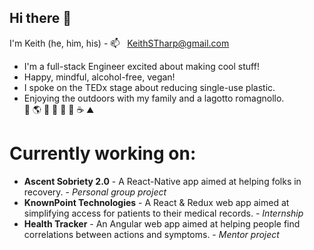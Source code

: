 ## Hi there 👋
I'm Keith (he, him, his) - 📫 &nbsp; KeithSTharp@gmail.com<br/>
* I'm a full-stack Engineer excited about making cool stuff!
* Happy, mindful, alcohol-free, vegan!
* I spoke on the TEDx stage about reducing single-use plastic.
* Enjoying the outdoors with my family and a lagotto romagnollo.<br/>
🌱 🌎 🚣 🚴 🏃 🐶 ☕️ ⛰

# Currently working on:
- **Ascent Sobriety 2.0** - A React-Native app aimed at helping folks in recovery. - *Personal group project*
- **KnownPoint Technologies** - A React & Redux web app aimed at simplifying access for patients to their medical records. - *Internship*
- **Health Tracker** - An Angular web app aimed at helping people find correlations between actions and symptoms. - *Mentor project* 

<!--
**keiththarp/keiththarp** is a ✨ _special_ ✨ repository because its `README.md` (this file) appears on your GitHub profile.

Here are some ideas to get you started:

- 🔭 I’m currently working on ...
- 🌱 I’m currently learning ...
- 👯 I’m looking to collaborate on ...
- 🤔 I’m looking for help with ...
- 💬 Ask me about ...
- 📫 How to reach me: ...
- 😄 Pronouns: ...
- ⚡ Fun fact: ...
-->
